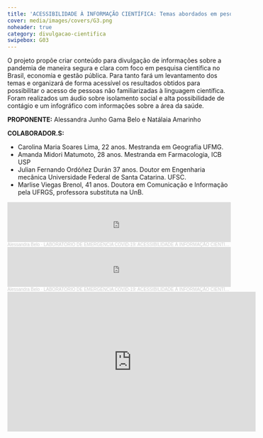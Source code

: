 ```yaml
---
title: 'ACESSIBILIDADE À INFORMAÇÃO CIENTÍFICA: Temas abordados em pesquisas realizadas sobre a COVID-19'
cover: media/images/covers/G3.png
noheader: true
category: divulgacao-cientifica
swipebox: G03
---
```

    
O projeto propõe criar conteúdo para divulgação de informações sobre a pandemia de maneira segura e clara com foco em pesquisa científica no Brasil, economia e gestão pública. Para tanto fará um levantamento dos temas e organizará de forma acessível os resultados obtidos para possibilitar o acesso de pessoas não familiarizadas à linguagem científica. Foram realizados um áudio sobre isolamento social e alta possibilidade de contágio e um infográfico com informações sobre a área da saúde.
  
**PROPONENTE:**
Alessandra Junho Gama Belo e Natálaia Amarinho

**COLABORADOR.S:**  
* Carolina Maria Soares Lima, 22 anos. Mestranda em Geografia UFMG.
* Amanda Midori Matumoto, 28 anos. Mestranda em Farmacologia, ICB USP
* Julian Fernando Ordóñez Durán 37 anos. Doutor em Engenharia mecânica Universidade Federal de Santa Catarina. UFSC.
* Marlise Viegas Brenol, 41 anos. Doutora em Comunicação e Informação pela UFRGS, professora substituta na UnB.
    
    
<div class="video-wrapper video-wrapper-16x9">
<iframe width="100%" height="90" scrolling="no" frameborder="no" allow="autoplay" src="https://w.soundcloud.com/player/?url=https%3A//api.soundcloud.com/tracks/813329782&color=%23f686a4&auto_play=false&hide_related=false&show_comments=true&show_user=true&show_reposts=false&show_teaser=true"></iframe><div style="font-size: 10px; color: #cccccc;line-break: anywhere;word-break: normal;overflow: hidden;white-space: nowrap;text-overflow: ellipsis; font-family: Interstate,Lucida Grande,Lucida Sans Unicode,Lucida Sans,Garuda,Verdana,Tahoma,sans-serif;font-weight: 100;"><a href="https://soundcloud.com/alessandra-belo" title="Alessandra Belo" target="_blank" style="color: #cccccc; text-decoration: none;">Alessandra Belo</a> · <a href="https://soundcloud.com/alessandra-belo/laboratorio-de-emergencia-covid-19-acessibilidade-a-informacao-cientifica" title="LABORATÓRIO DE EMERGÊNCIA COVID-19: ACESSIBILIDADE À INFORMAÇÃO CIENTÍFICA" target="_blank" style="color: #cccccc; text-decoration: none;">LABORATÓRIO DE EMERGÊNCIA COVID-19: ACESSIBILIDADE À INFORMAÇÃO CIENTÍFICA</a></div>
</div>
    
<div class="video-wrapper video-wrapper-16x9">
<iframe width="100%" height="90" scrolling="no" frameborder="no" allow="autoplay" src="https://w.soundcloud.com/player/?url=https%3A//api.soundcloud.com/tracks/813332740&color=%23f686a4&auto_play=false&hide_related=false&show_comments=true&show_user=true&show_reposts=false&show_teaser=true"></iframe><div style="font-size: 10px; color: #cccccc;line-break: anywhere;word-break: normal;overflow: hidden;white-space: nowrap;text-overflow: ellipsis; font-family: Interstate,Lucida Grande,Lucida Sans Unicode,Lucida Sans,Garuda,Verdana,Tahoma,sans-serif;font-weight: 100;"><a href="https://soundcloud.com/alessandra-belo" title="Alessandra Belo" target="_blank" style="color: #cccccc; text-decoration: none;">Alessandra Belo</a> · <a href="https://soundcloud.com/alessandra-belo/laboratorio-de-emergencia-covid-19-acessibilidade-a-informacao-cientifica-1" title="LABORATÓRIO DE EMERGÊNCIA COVID-19: ACESSIBILIDADE À INFORMAÇÃO CIENTÍFICA:" target="_blank" style="color: #cccccc; text-decoration: none;">LABORATÓRIO DE EMERGÊNCIA COVID-19: ACESSIBILIDADE À INFORMAÇÃO CIENTÍFICA:</a></div>
</div>
  



<div class="video-wrapper video-wrapper-16x9">
<iframe width="560" height="315" src="https://www.youtube.com/embed/yyFGb7TrSZ8" frameborder="0" allow="accelerometer; autoplay; encrypted-media; gyroscope; picture-in-picture" allowfullscreen></iframe>
</div>
